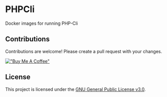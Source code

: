 # PHPCli
Docker images for running PHP-Cli

## Contributions
Contributions are welcome! Please create a pull request with your changes.

[!["Buy Me A Coffee"](https://www.buymeacoffee.com/assets/img/custom_images/orange_img.png)](https://www.buymeacoffee.com/carolagordillo)

## License

This project is licensed under the [GNU General Public License v3.0](https://github.com/caritoz/cms-notificacions/blob/main/LICENSE).
